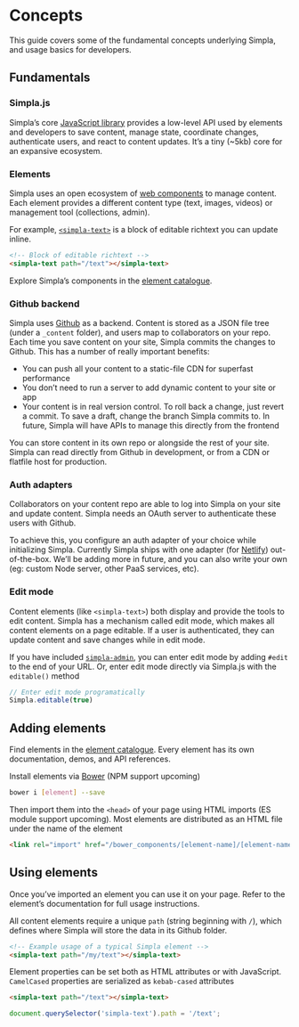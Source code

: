 # Concepts
This guide covers some of the fundamental concepts underlying Simpla, and usage basics for developers.

## Fundamentals

### Simpla.js

Simpla’s core [JavaScript library](/docs/guides/simpla-js) provides a low-level API used by elements and developers to save content, manage state, coordinate changes, authenticate users, and react to content updates. It’s a tiny (~5kb) core for an expansive ecosystem.

### Elements

Simpla uses an open ecosystem of [web components](https://www.webcomponents.org) to manage content. Each element provides a different content type (text, images, videos) or management tool (collections, admin).

For example, [`<simpla-text>`](https://www.webcomponents.org/element/SimplaElements/simpla-text) is a block of editable richtext you can update inline.

```html
<!-- Block of editable richtext -->
<simpla-text path="/text"></simpla-text>
```

> <simpla-text editable=""></simpla-text>

Explore Simpla’s components in the [element catalogue](/elements).

### Github backend

Simpla uses [Github](https://github.com) as a backend. Content is stored as a JSON file tree (under a `_content` folder), and users map to collaborators on your repo. Each time you save content on your site, Simpla commits the changes to Github. This has a number of really important benefits:

*   You can push all your content to a static-file CDN for superfast performance
*   You don’t need to run a server to add dynamic content to your site or app
*   Your content is in real version control. To roll back a change, just revert a commit. To save a draft, change the branch Simpla commits to. In future, Simpla will have APIs to manage this directly from the frontend

You can store content in its own repo or alongside the rest of your site. Simpla can read directly from Github in development, or from a CDN or flatfile host for production.

### Auth adapters

Collaborators on your content repo are able to log into Simpla on your site and update content. Simpla needs an OAuth server to authenticate these users with Github.

To achieve this, you configure an auth adapter of your choice while initializing Simpla. Currently Simpla ships with one adapter (for [Netlify](https://netlify.com)) out-of-the-box. We’ll be adding more in future, and you can also write your own (eg: custom Node server, other PaaS services, etc).

### Edit mode

Content elements (like `<simpla-text>`) both display and provide the tools to edit content. Simpla has a mechanism called edit mode, which makes all content elements on a page editable. If a user is authenticated, they can update content and save changes while in edit mode.

If you have included [`simpla-admin`](http://webcomponents.org/element/SimplaElements/simpla-admin), you can enter edit mode by adding `#edit` to the end of your URL. Or, enter edit mode directly via Simpla.js with the `editable()` method

```js
// Enter edit mode programatically
Simpla.editable(true)
```

## Adding elements

Find elements in the [element catalogue](/elements). Every element has its own documentation, demos, and API references.

Install elements via [Bower](http://bower.io/) (NPM support upcoming)

```sh
bower i [element] --save
```

Then import them into the `<head>` of your page using HTML imports (ES module support upcoming). Most elements are distributed as an HTML file under the name of the element

```html
<link rel="import" href="/bower_components/[element-name]/[element-name].html">
```

## Using elements

Once you’ve imported an element you can use it on your page. Refer to the element’s documentation for full usage instructions.

All content elements require a unique `path` (string beginning with `/`), which defines where Simpla will store the data in its Github folder.

```html
<!-- Example usage of a typical Simpla element -->
<simpla-text path="/my/text"></simpla-text>
```

Element properties can be set both as HTML attributes or with JavaScript. `CamelCased` properties are serialized as `kebab-cased` attributes

```html
<simpla-text path="/text"></simpla-text>
```

```js
document.querySelector('simpla-text').path = '/text';
```